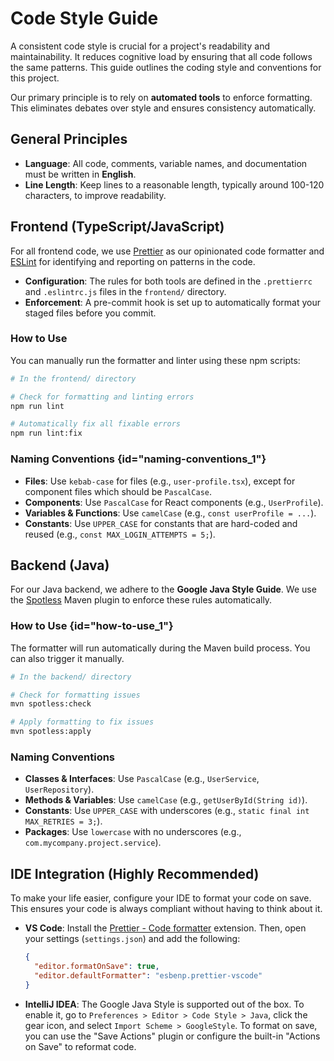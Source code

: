# Code Style Guide

A consistent code style is crucial for a project's readability and maintainability. It reduces cognitive load by ensuring that all code follows the same patterns. This guide outlines the coding style and conventions for this project.

Our primary principle is to rely on **automated tools** to enforce formatting. This eliminates debates over style and ensures consistency automatically.

## General Principles

-   **Language**: All code, comments, variable names, and documentation must be written in **English**.
-   **Line Length**: Keep lines to a reasonable length, typically around 100-120 characters, to improve readability.

## Frontend (TypeScript/JavaScript)

For all frontend code, we use [Prettier](https://prettier.io/) as our opinionated code formatter and [ESLint](https://eslint.org/) for identifying and reporting on patterns in the code.

-   **Configuration**: The rules for both tools are defined in the `.prettierrc` and `.eslintrc.js` files in the `frontend/` directory.
-   **Enforcement**: A pre-commit hook is set up to automatically format your staged files before you commit.

### How to Use

You can manually run the formatter and linter using these npm scripts:

```bash
# In the frontend/ directory

# Check for formatting and linting errors
npm run lint

# Automatically fix all fixable errors
npm run lint:fix
```

### Naming Conventions {id="naming-conventions_1"}

-   **Files**: Use `kebab-case` for files (e.g., `user-profile.tsx`), except for component files which should be `PascalCase`.
-   **Components**: Use `PascalCase` for React components (e.g., `UserProfile`).
-   **Variables & Functions**: Use `camelCase` (e.g., `const userProfile = ...`).
-   **Constants**: Use `UPPER_CASE` for constants that are hard-coded and reused (e.g., `const MAX_LOGIN_ATTEMPTS = 5;`).

## Backend (Java)

For our Java backend, we adhere to the **Google Java Style Guide**. We use the [Spotless](https://github.com/diffplug/spotless) Maven plugin to enforce these rules automatically.

### How to Use {id="how-to-use_1"}

The formatter will run automatically during the Maven build process. You can also trigger it manually.

```bash
# In the backend/ directory

# Check for formatting issues
mvn spotless:check

# Apply formatting to fix issues
mvn spotless:apply
```

### Naming Conventions

-   **Classes & Interfaces**: Use `PascalCase` (e.g., `UserService`, `UserRepository`).
-   **Methods & Variables**: Use `camelCase` (e.g., `getUserById(String id)`).
-   **Constants**: Use `UPPER_CASE` with underscores (e.g., `static final int MAX_RETRIES = 3;`).
-   **Packages**: Use `lowercase` with no underscores (e.g., `com.mycompany.project.service`).

## IDE Integration (Highly Recommended)

To make your life easier, configure your IDE to format your code on save. This ensures your code is always compliant without having to think about it.

-   **VS Code**: Install the [Prettier - Code formatter](https://marketplace.visualstudio.com/items?itemName=esbenp.prettier-vscode) extension. Then, open your settings (`settings.json`) and add the following:

    ```json
    {
      "editor.formatOnSave": true,
      "editor.defaultFormatter": "esbenp.prettier-vscode"
    }
    ```

-   **IntelliJ IDEA**: The Google Java Style is supported out of the box. To enable it, go to `Preferences > Editor > Code Style > Java`, click the gear icon, and select `Import Scheme > GoogleStyle`. To format on save, you can use the "Save Actions" plugin or configure the built-in "Actions on Save" to reformat code.
